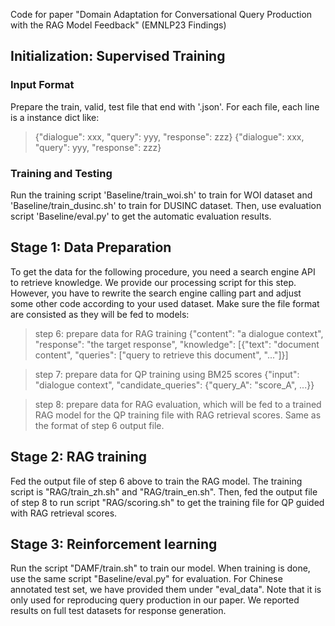 Code for paper "Domain Adaptation for Conversational Query Production with the RAG Model Feedback" (EMNLP23 Findings)

## Initialization: Supervised Training
### Input Format
Prepare the train, valid, test file that end with '.json'. For each file, each line is a instance dict like:
> {"dialogue": xxx, "query": yyy, "response": zzz}
> {"dialogue": xxx, "query": yyy, "response": zzz}

### Training and Testing
Run the training script 'Baseline/train_woi.sh' to train for WOI dataset and 'Baseline/train_dusinc.sh' to train for DUSINC dataset. Then, use evaluation script 'Baseline/eval.py' to get the automatic evaluation results.

## Stage 1: Data Preparation
To get the data for the following procedure, you need a search engine API to retrieve knowledge. We provide our processing script for this step. However, you have to rewrite the search engine calling part and adjust some other code according to your used dataset.
Make sure the file format are consisted as they will be fed to models:
> step 6: prepare data for RAG training
> {"content": "a dialogue context", "response": "the target response", "knowledge": [{"text": "document content", "queries": ["query to retrieve this document", "..."]}]

> step 7: prepare data for QP training using BM25 scores
> {"input": "dialogue context", "candidate_queries": {"query_A": "score_A", ...}}

> step 8: prepare data for RAG evaluation, which will be fed to a trained RAG model for the QP training file with RAG retrieval scores. Same as the format of step 6 output file.

## Stage 2: RAG training
Fed the output file of step 6 above to train the RAG model. The training script is "RAG/train_zh.sh" and "RAG/train_en.sh". Then, fed the output file of step 8 to run script "RAG/scoring.sh" to get the training file for QP guided with RAG retrieval scores.

## Stage 3: Reinforcement learning
Run the script "DAMF/train.sh" to train our model. When training is done, use the same script "Baseline/eval.py" for evaluation. For Chinese annotated test set, we have provided them under "eval_data". Note that it is only used for reproducing query production in our paper. We reported results on full test datasets for response generation.